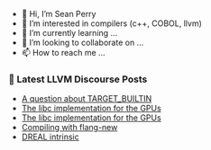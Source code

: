 - 👋 Hi, I’m Sean Perry
- 👀 I’m interested in compilers (c++, COBOL, llvm)
- 🌱 I’m currently learning ...
- 💞️ I’m looking to collaborate on ...
- 📫 How to reach me ...

<!---
s66perry/s66perry is a ✨ special ✨ repository because its `README.md` (this file) appears on your GitHub profile.
You can click the Preview link to take a look at your changes.
--->
### 📕 Latest LLVM Discourse Posts

<!-- DISCOURSE-LLVM:START -->
- [A question about TARGET_BUILTIN](https://discourse.llvm.org/t/a-question-about-target-builtin/66932#post_2)
- [The libc implementation for the GPUs](https://discourse.llvm.org/t/the-libc-implementation-for-the-gpus/66129#post_17)
- [The libc implementation for the GPUs](https://discourse.llvm.org/t/the-libc-implementation-for-the-gpus/66129#post_16)
- [Compiling with flang-new](https://discourse.llvm.org/t/compiling-with-flang-new/66808#post_16)
- [DREAL intrinsic](https://discourse.llvm.org/t/dreal-intrinsic/66931#post_2)
<!-- DISCOURSE-LLVM:END -->
